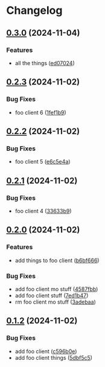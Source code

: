 # Changelog

## [0.3.0](https://github.com/sudoblockio/mono-v2/compare/sb-foo-client-v0.2.3...sb-foo-client-v0.3.0) (2024-11-04)


### Features

* all the things ([ed07024](https://github.com/sudoblockio/mono-v2/commit/ed07024abba4e79343b77dad882a0b2cb06fa8da))

## [0.2.3](https://github.com/sudoblockio/mono-v2/compare/sb-foo-client-v0.2.2...sb-foo-client-v0.2.3) (2024-11-02)


### Bug Fixes

* foo client 6 ([1fef1b9](https://github.com/sudoblockio/mono-v2/commit/1fef1b92501a00d0805e4c3a56558e75dfadc3fa))

## [0.2.2](https://github.com/sudoblockio/mono-v2/compare/sb-foo-client-v0.2.1...sb-foo-client-v0.2.2) (2024-11-02)


### Bug Fixes

* foo client 5 ([e6c5e4a](https://github.com/sudoblockio/mono-v2/commit/e6c5e4a53cd073167bdb813564c45f55de10ca2a))

## [0.2.1](https://github.com/sudoblockio/mono-v2/compare/sb-foo-client-v0.2.0...sb-foo-client-v0.2.1) (2024-11-02)


### Bug Fixes

* foo client 4 ([33633b9](https://github.com/sudoblockio/mono-v2/commit/33633b9e93d9e23ca5ced5d29aab462ce9fae162))

## [0.2.0](https://github.com/sudoblockio/mono-v2/compare/sb-foo-client-v0.1.2...sb-foo-client-v0.2.0) (2024-11-02)


### Features

* add things to foo client ([b6bf666](https://github.com/sudoblockio/mono-v2/commit/b6bf6669fa2cba56de32c1e4151fd6cf891f565d))


### Bug Fixes

* add foo client mo stuff ([4587fbb](https://github.com/sudoblockio/mono-v2/commit/4587fbbef2ca21e34e66a3cf507e0c2bf77b3242))
* add foo client stuff ([7ed1b47](https://github.com/sudoblockio/mono-v2/commit/7ed1b472db26111078bc756caf8c69b28dd2c0fb))
* rm foo client mo stuff ([3adebaa](https://github.com/sudoblockio/mono-v2/commit/3adebaa6dfaef10ca1abae623d9bb85e409168e8))

## [0.1.2](https://github.com/sudoblockio/mono-v2/compare/sb-foo-client-v0.1.1...sb-foo-client-v0.1.2) (2024-11-02)


### Bug Fixes

* add foo client ([c596b0e](https://github.com/sudoblockio/mono-v2/commit/c596b0e770ad6396d106c67a73f7710409cdeb61))
* add foo client things ([5dbf5c5](https://github.com/sudoblockio/mono-v2/commit/5dbf5c5e809f0c35f269b6a975f518269ac1c3dd))
